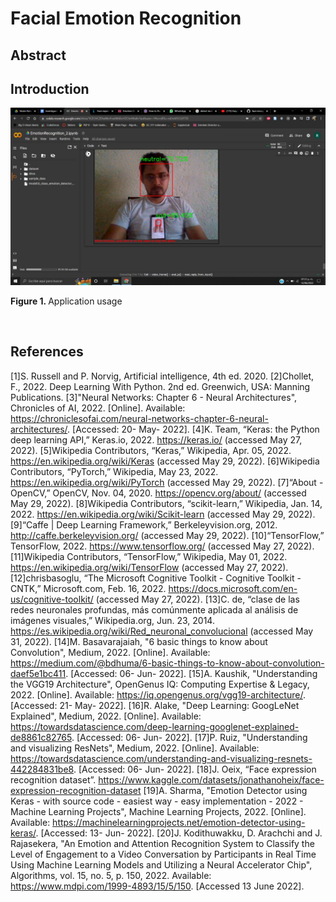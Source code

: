 # Facial Emotion Recognition

## Abstract

## Introduction
![Application_usage](https://github.com/rcgc/FacialEmotionRecognition/blob/master/emotion_recognition_usage.jpeg)
<p><b>Figure 1. </b>Application usage</p><br>

## References
[1]S. Russell and P. Norvig, Artificial intelligence, 4th ed. 2020.
[2]Chollet, F., 2022. Deep Learning With Python. 2nd ed. Greenwich, USA: Manning Publications.
[3]"Neural Networks: Chapter 6 - Neural Architectures", Chronicles of AI, 2022. [Online]. Available: https://chroniclesofai.com/neural-networks-chapter-6-neural-architectures/. [Accessed: 20- May- 2022].
[4]K. Team, “Keras: the Python deep learning API,” Keras.io, 2022. https://keras.io/ (accessed May 27, 2022).
[5]Wikipedia Contributors, “Keras,” Wikipedia, Apr. 05, 2022. https://en.wikipedia.org/wiki/Keras (accessed May 29, 2022).
[6]Wikipedia Contributors, “PyTorch,” Wikipedia, May 23, 2022. https://en.wikipedia.org/wiki/PyTorch (accessed May 29, 2022).
[7]“About - OpenCV,” OpenCV, Nov. 04, 2020. https://opencv.org/about/ (accessed May 29, 2022).
[8]Wikipedia Contributors, “scikit-learn,” Wikipedia, Jan. 14, 2022. https://en.wikipedia.org/wiki/Scikit-learn (accessed May 29, 2022).
[9]“Caffe | Deep Learning Framework,” Berkeleyvision.org, 2012. http://caffe.berkeleyvision.org/ (accessed May 29, 2022).
[10]“TensorFlow,” TensorFlow, 2022. https://www.tensorflow.org/ (accessed May 27, 2022).
[11]Wikipedia Contributors, “TensorFlow,” Wikipedia, May 01, 2022. https://en.wikipedia.org/wiki/TensorFlow (accessed May 27, 2022).
[12]chrisbasoglu, “The Microsoft Cognitive Toolkit - Cognitive Toolkit - CNTK,” Microsoft.com, Feb. 16, 2022. https://docs.microsoft.com/en-us/cognitive-toolkit/ (accessed May 27, 2022).
[13]C. de, “clase de las redes neuronales profundas, más comúnmente aplicada al análisis de imágenes visuales,” Wikipedia.org, Jun. 23, 2014. https://es.wikipedia.org/wiki/Red_neuronal_convolucional (accessed May 31, 2022).
[14]M. Basavarajaiah, "6 basic things to know about Convolution", Medium, 2022. [Online]. Available: https://medium.com/@bdhuma/6-basic-things-to-know-about-convolution-daef5e1bc411. [Accessed: 06- Jun- 2022].
[15]A. Kaushik, "Understanding the VGG19 Architecture", OpenGenus IQ: Computing Expertise & Legacy, 2022. [Online]. Available: https://iq.opengenus.org/vgg19-architecture/. [Accessed: 21- May- 2022].
[16]R. Alake, "Deep Learning: GoogLeNet Explained", Medium, 2022. [Online]. Available: https://towardsdatascience.com/deep-learning-googlenet-explained-de8861c82765. [Accessed: 06- Jun- 2022].
[17]P. Ruiz, "Understanding and visualizing ResNets", Medium, 2022. [Online]. Available: https://towardsdatascience.com/understanding-and-visualizing-resnets-442284831be8. [Accessed: 06- Jun- 2022].
[18]J. Oeix, “Face expression recognition dataset”. https://www.kaggle.com/datasets/jonathanoheix/face-expression-recognition-dataset
[19]A. Sharma, "Emotion Detector using Keras - with source code - easiest way - easy implementation - 2022 - Machine Learning Projects", Machine Learning Projects, 2022. [Online]. Available: https://machinelearningprojects.net/emotion-detector-using-keras/. [Accessed: 13- Jun- 2022].
[20]J. Kodithuwakku, D. Arachchi and J. Rajasekera, "An Emotion and Attention Recognition System to Classify the Level of Engagement to a Video Conversation by Participants in Real Time Using Machine Learning Models and Utilizing a Neural Accelerator Chip", Algorithms, vol. 15, no. 5, p. 150, 2022. Available: https://www.mdpi.com/1999-4893/15/5/150. [Accessed 13 June 2022].
